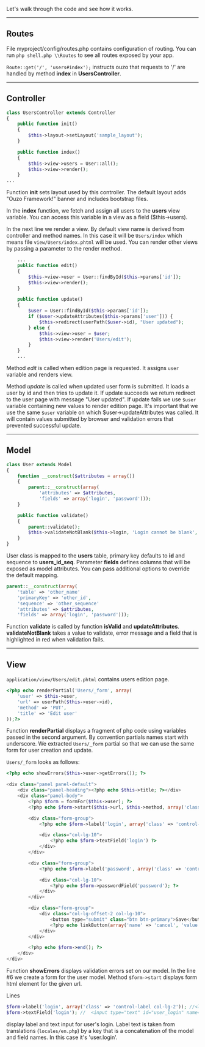 Let's walk through the code and see how it works.

---

## Routes
File myproject/config/routes.php contains configuration of routing.
You can run `php shell.php \\Routes` to see all routes exposed by your app.

`Route::get('/', 'users#index');` instructs ouzo that requests to '/' are handled by method **index** in **UsersController**.

---

## Controller
```php
class UsersController extends Controller
{
    public function init()
    {
        $this->layout->setLayout('sample_layout');
    }

    public function index()
    {
        $this->view->users = User::all();
        $this->view->render();
    }
...
```
Function **init** sets layout used by this controller. The default layout adds "Ouzo Framework!" banner and includes bootstrap files.


In the **index** function, we fetch and assign all users to the **users** view variable. 
You can access this variable in a view as a field ($this->users).

In the next line we render a view. By default view name is derived from controller and method names. In this case it will be `Users/index` which means file `view/Users/index.phtml` will be used.
You can render other views by passing a parameter to the render method.

```php
    ...
    public function edit()
    {
        $this->view->user = User::findById($this->params['id']);
        $this->view->render();
    }

    public function update()
    {
        $user = User::findById($this->params['id']);
        if ($user->updateAttributes($this->params['user'])) {
            $this->redirect(userPath($user->id), "User updated");
        } else {
            $this->view->user = $user;
            $this->view->render('Users/edit');
        }
    }
    ...
```
Method *edit* is called when edition page is requested. It assigns `user` variable and renders view.

Method *update* is called when updated user form is submitted. It loads a user by id and then tries to update it. If update succeeds we return redirect to the user page with message "User updated".
If update fails we use `$user` variable containing new values to render edition page.
It's important that we use the same `$user` variable on which $user->updateAttributes was called.
It will contain values submitted by browser and validation errors that prevented successful update.

---

## Model
```php
class User extends Model
{
    function __construct($attributes = array())
    {
        parent::__construct(array(
            'attributes' => $attributes,
            'fields' => array('login', 'password')));
    }

    public function validate()
    {
        parent::validate();
        $this->validateNotBlank($this->login, 'Login cannot be blank', 'login');
    }
}
```
User class is mapped to the **users** table, primary key defaults to **id** and sequence to **users_id_seq**.
Parameter **fields** defines columns that will be exposed as model attributes.
You can pass additional options to override the default mapping.
```php
parent::__construct(array(
    'table' => 'other_name'
    'primaryKey' => 'other_id',
    'sequence' => 'other_sequence'
    'attributes' => $attributes,
    'fields' => array('login', 'password')));
```
Function **validate** is called by function **isValid** and **updateAttributes**.
**validateNotBlank** takes a value to validate, error message and a field that is highlighted in red when validation fails.

---

## View
`application/view/Users/edit.phtml` contains users edition page.

```php
<?php echo renderPartial('Users/_form', array(
    'user' => $this->user,
    'url' => userPath($this->user->id),
    'method' => 'PUT',
    'title' => 'Edit user'
));?>
```

Function **renderPartial** displays a fragment of php code using variables passed in the second argument.
By convention partials names start with underscore. We extracted `Users/_form` partial so that we can use the same form for user creation and update.

`Users/_form` looks as follows:

```php
<?php echo showErrors($this->user->getErrors()); ?>

<div class="panel panel-default">
    <div class="panel-heading"><?php echo $this->title; ?></div>
    <div class="panel-body">
        <?php $form = formFor($this->user); ?>
        <?php echo $form->start($this->url, $this->method, array('class' => 'form-horizontal')); ?>

        <div class="form-group">
            <?php echo $form->label('login', array('class' => 'control-label col-lg-2')); ?>

            <div class="col-lg-10">
                <?php echo $form->textField('login') ?>
            </div>
        </div>

        <div class="form-group">
            <?php echo $form->label('password', array('class' => 'control-label col-lg-2')); ?>

            <div class="col-lg-10">
                <?php echo $form->passwordField('password'); ?>
            </div>
        </div>

        <div class="form-group">
            <div class="col-lg-offset-2 col-lg-10">
                <button type="submit" class="btn btn-primary">Save</button>
                <?php echo linkButton(array('name' => 'cancel', 'value' => 'Cancel', 'url' => usersPath(), 'class' => "btn btn-default")); ?>
            </div>
        </div>

        <?php echo $form->end(); ?>
    </div>
</div>
```

Function **showErrors** displays validation errors set on our model.
In the line #6 we create a form for the user model. Method `$form->start` displays form html element for the given url.

Lines
```php
$form->label('login', array('class' => 'control-label col-lg-2')); //<label for="user_login" class="control-label col-lg-2">Login</label>
$form->textField('login'); //  <input type="text" id="user_login" name="user[login]" value="thulium">
```
display label and text input for user's login. 
Label text is taken from translations (`locales/en.php`) by a key that is a concatenation of the model and field names. In this case it's 'user.login'.
